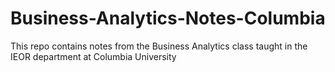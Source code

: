 # Business-Analytics-Notes-Columbia
This repo contains notes from the Business Analytics class taught in the IEOR department at Columbia University
